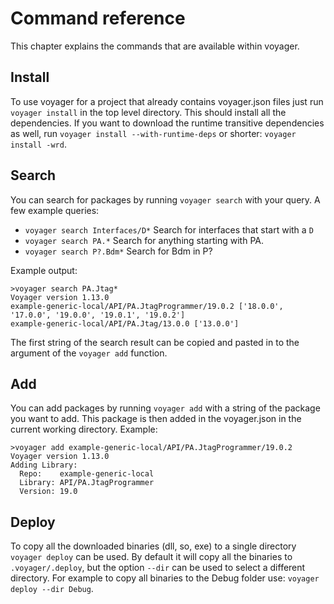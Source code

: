 # Command reference
This chapter explains the commands that are available within voyager.

## Install
To use voyager for a project that already contains voyager.json files just run `voyager install` in the top level directory.
This should install all the dependencies. If you want to download the runtime transitive dependencies as well, run `voyager install --with-runtime-deps`
or shorter: `voyager install -wrd`.

## Search
You can search for packages by running `voyager search` with your query. A few example queries:

- `voyager search Interfaces/D*` Search for interfaces that start with a `D`
- `voyager search PA.*` Search for anything starting with PA.
- `voyager search P?.Bdm*` Search for Bdm in P?

Example output:
```
>voyager search PA.Jtag*
Voyager version 1.13.0
example-generic-local/API/PA.JtagProgrammer/19.0.2 ['18.0.0', '17.0.0', '19.0.0', '19.0.1', '19.0.2']
example-generic-local/API/PA.Jtag/13.0.0 ['13.0.0']
```
The first string of the search result can be copied and pasted in to the argument of the `voyager add` function.

## Add
You can add packages by running `voyager add` with a string of the package you want to add.
This package is then added in the voyager.json in the current working directory.
Example:
```
>voyager add example-generic-local/API/PA.JtagProgrammer/19.0.2
Voyager version 1.13.0
Adding Library:
  Repo:    example-generic-local
  Library: API/PA.JtagProgrammer
  Version: 19.0
``` 

## Deploy
To copy all the downloaded binaries (dll, so, exe) to a single directory `voyager deploy` can be used.
By default it will copy all the binaries to `.voyager/.deploy`, but the option `--dir` can be used to select a different directory.
For example to copy all binaries to the Debug folder use: `voyager deploy --dir Debug`.